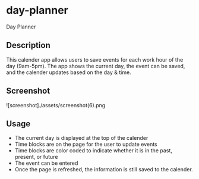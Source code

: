 # day-planner
Day Planner
## Description
This calender app allows users to save events for each work  hour of the day (9am-5pm). The app shows the current day, the event can be saved, and the calender updates based on the day & time. 
## Screenshot
![screenshot]./assets/screenshot(6).png

## Usage
- The current day is displayed at the top of the calender
- Time blocks are on the page for the user to update events
- Time blocks are color coded to indicate whether it is in the past, present, or future
- The event can be entered
- Once the page is refreshed, the information is still saved to the calender. 